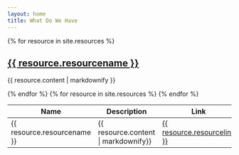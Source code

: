 ```yaml
---
layout: home
title: What Do We Have
---
```


<table class="tg">
<thead>
  <tr>
    <th class="tg-lhfm">Name</th>
    <th class="tg-lhfm">Description</th>
    <th class="tg-lhfm">Link</th>
  </tr>
</thead>
{% for resource in site.resources %}
  <h2><a href="{{ resource.resourcelink }}">{{ resource.resourcename }}</a> </h2>
  <p>{{ resource.content | markdownify }}</p>
{% endfor %}

<tbody>
  <tr>
      {% for resource in site.resources %}
            <tr>
                <td class="tg-0lax">
                        {{ resource.resourcename }}
                </td>
                <td class="tg-0lax">
                   {{ resource.content | markdownify}}
                </td>
                <td class="tg-0lax">
                    <a href="{{ resource.resourcelink }}">
                        {{ resource.resourcelink }}
                    </a>
                </td>
              </tr>
        {% endfor %}
  </tr>
</tbody>
</table>

